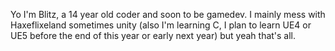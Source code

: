 Yo I'm Blitz, a 14 year old coder and soon to be gamedev. I mainly mess with Haxeflixeland sometimes unity (also I'm learning C, I plan to learn UE4 or UE5 before the end of this year or early next year) but yeah that's all.
